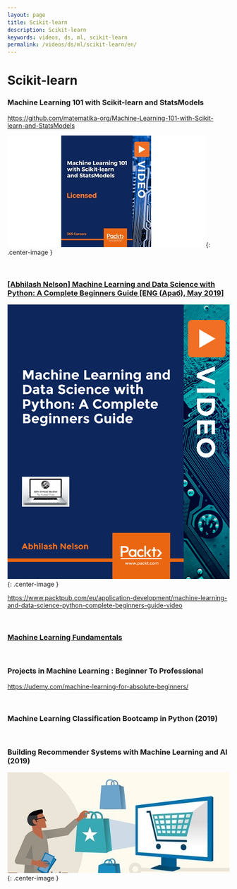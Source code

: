 ```yaml
---
layout: page
title: Scikit-learn
description: Scikit-learn
keywords: videos, ds, ml, scikit-learn
permalink: /videos/ds/ml/scikit-learn/en/
---
```


# Scikit-learn

### Machine Learning 101 with Scikit-learn and StatsModels

https://github.com/matematika-org/Machine-Learning-101-with-Scikit-learn-and-StatsModels

![Machine Learning 101 with Scikit-learn and StatsModels](/img/videos/ds/ml/machine-learning-101-scikit-learn-statsmodels.jpg 'Machine Learning 101 with Scikit-learn and StatsModels'){: .center-image }

<br/>

### [[Abhilash Nelson] Machine Learning and Data Science with Python: A Complete Beginners Guide [ENG (Араб), May 2019]](https://bitbucket.org/matematika/machine-learning-and-data-science-with-python-a-complete/src/master/)

![Machine Learning and Data Science with Python: A Complete Beginners Guide](/img/videos/machine-learning-data-science-python-guide.png 'Machine Learning and Data Science with Python: A Complete Beginners Guide'){: .center-image }

https://www.packtpub.com/eu/application-development/machine-learning-and-data-science-python-complete-beginners-guide-video

<br/>

### [Machine Learning Fundamentals](/videos/ds/ml/scikit-learn/en/machine-learning-fundamentals/)

<br/>

### Projects in Machine Learning : Beginner To Professional

https://udemy.com/machine-learning-for-absolute-beginners/

<br/>

### Machine Learning Classification Bootcamp in Python (2019)

<br/>

### Building Recommender Systems with Machine Learning and AI (2019)

![Building Recommender Systems with Machine Learning and AI (2019)](/img/videos/building-recommender-systems.jpg 'Building Recommender Systems with Machine Learning and AI (2019)'){: .center-image }
